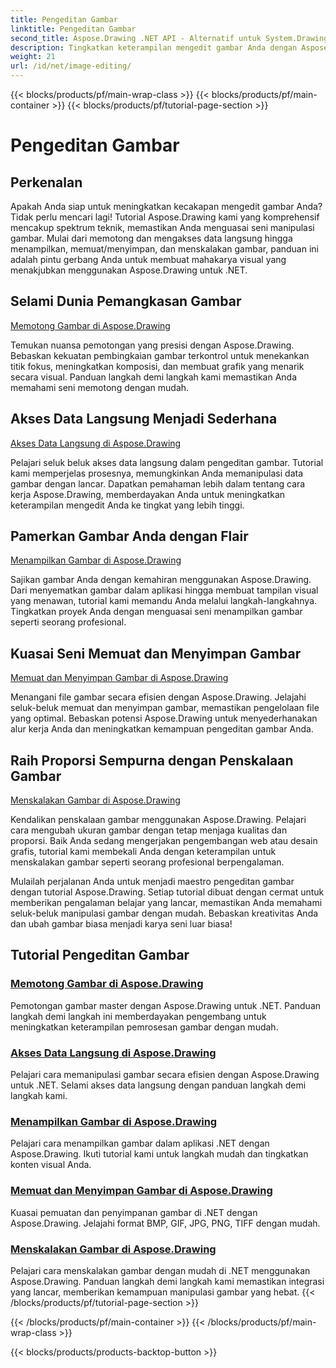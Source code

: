 ```yaml
---
title: Pengeditan Gambar
linktitle: Pengeditan Gambar
second_title: Aspose.Drawing .NET API - Alternatif untuk System.Drawing.Common
description: Tingkatkan keterampilan mengedit gambar Anda dengan Aspose.Tutorial menggambar! Pelajari teknik pemangkasan, akses data langsung, tampilan, dan penskalaan untuk hasil yang menakjubkan.
weight: 21
url: /id/net/image-editing/
---
```


{{< blocks/products/pf/main-wrap-class >}}
{{< blocks/products/pf/main-container >}}
{{< blocks/products/pf/tutorial-page-section >}}

# Pengeditan Gambar


## Perkenalan

Apakah Anda siap untuk meningkatkan kecakapan mengedit gambar Anda? Tidak perlu mencari lagi! Tutorial Aspose.Drawing kami yang komprehensif mencakup spektrum teknik, memastikan Anda menguasai seni manipulasi gambar. Mulai dari memotong dan mengakses data langsung hingga menampilkan, memuat/menyimpan, dan menskalakan gambar, panduan ini adalah pintu gerbang Anda untuk membuat mahakarya visual yang menakjubkan menggunakan Aspose.Drawing untuk .NET.

## Selami Dunia Pemangkasan Gambar

[Memotong Gambar di Aspose.Drawing](./cropping/)

Temukan nuansa pemotongan yang presisi dengan Aspose.Drawing. Bebaskan kekuatan pembingkaian gambar terkontrol untuk menekankan titik fokus, meningkatkan komposisi, dan membuat grafik yang menarik secara visual. Panduan langkah demi langkah kami memastikan Anda memahami seni memotong dengan mudah.

## Akses Data Langsung Menjadi Sederhana

[Akses Data Langsung di Aspose.Drawing](./direct-data-access/)

Pelajari seluk beluk akses data langsung dalam pengeditan gambar. Tutorial kami memperjelas prosesnya, memungkinkan Anda memanipulasi data gambar dengan lancar. Dapatkan pemahaman lebih dalam tentang cara kerja Aspose.Drawing, memberdayakan Anda untuk meningkatkan keterampilan mengedit Anda ke tingkat yang lebih tinggi.

## Pamerkan Gambar Anda dengan Flair

[Menampilkan Gambar di Aspose.Drawing](./display/)

Sajikan gambar Anda dengan kemahiran menggunakan Aspose.Drawing. Dari menyematkan gambar dalam aplikasi hingga membuat tampilan visual yang menawan, tutorial kami memandu Anda melalui langkah-langkahnya. Tingkatkan proyek Anda dengan menguasai seni menampilkan gambar seperti seorang profesional.

## Kuasai Seni Memuat dan Menyimpan Gambar

[Memuat dan Menyimpan Gambar di Aspose.Drawing](./load-save/)

Menangani file gambar secara efisien dengan Aspose.Drawing. Jelajahi seluk-beluk memuat dan menyimpan gambar, memastikan pengelolaan file yang optimal. Bebaskan potensi Aspose.Drawing untuk menyederhanakan alur kerja Anda dan meningkatkan kemampuan pengeditan gambar Anda.

## Raih Proporsi Sempurna dengan Penskalaan Gambar

[Menskalakan Gambar di Aspose.Drawing](./scale/)

Kendalikan penskalaan gambar menggunakan Aspose.Drawing. Pelajari cara mengubah ukuran gambar dengan tetap menjaga kualitas dan proporsi. Baik Anda sedang mengerjakan pengembangan web atau desain grafis, tutorial kami membekali Anda dengan keterampilan untuk menskalakan gambar seperti seorang profesional berpengalaman.

Mulailah perjalanan Anda untuk menjadi maestro pengeditan gambar dengan tutorial Aspose.Drawing. Setiap tutorial dibuat dengan cermat untuk memberikan pengalaman belajar yang lancar, memastikan Anda memahami seluk-beluk manipulasi gambar dengan mudah. Bebaskan kreativitas Anda dan ubah gambar biasa menjadi karya seni luar biasa!
## Tutorial Pengeditan Gambar
### [Memotong Gambar di Aspose.Drawing](./cropping/)
Pemotongan gambar master dengan Aspose.Drawing untuk .NET. Panduan langkah demi langkah ini memberdayakan pengembang untuk meningkatkan keterampilan pemrosesan gambar dengan mudah.
### [Akses Data Langsung di Aspose.Drawing](./direct-data-access/)
Pelajari cara memanipulasi gambar secara efisien dengan Aspose.Drawing untuk .NET. Selami akses data langsung dengan panduan langkah demi langkah kami.
### [Menampilkan Gambar di Aspose.Drawing](./display/)
Pelajari cara menampilkan gambar dalam aplikasi .NET dengan Aspose.Drawing. Ikuti tutorial kami untuk langkah mudah dan tingkatkan konten visual Anda.
### [Memuat dan Menyimpan Gambar di Aspose.Drawing](./load-save/)
Kuasai pemuatan dan penyimpanan gambar di .NET dengan Aspose.Drawing. Jelajahi format BMP, GIF, JPG, PNG, TIFF dengan mudah.
### [Menskalakan Gambar di Aspose.Drawing](./scale/)
Pelajari cara menskalakan gambar dengan mudah di .NET menggunakan Aspose.Drawing. Panduan langkah demi langkah kami memastikan integrasi yang lancar, memberikan kemampuan manipulasi gambar yang hebat.
{{< /blocks/products/pf/tutorial-page-section >}}

{{< /blocks/products/pf/main-container >}}
{{< /blocks/products/pf/main-wrap-class >}}

{{< blocks/products/products-backtop-button >}}
